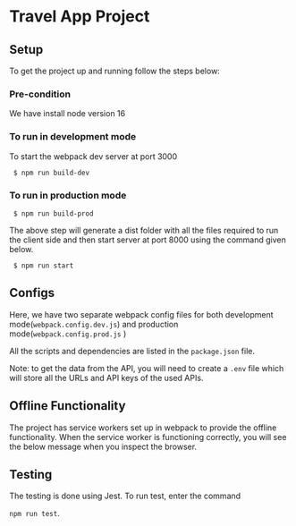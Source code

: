 # Travel App Project

## Setup

To get the project up and running follow the steps below:

### Pre-condition

We have install node version 16

### To run in development mode

To start the webpack dev server at port 3000

` $ npm run build-dev`

### To run in production mode

` $ npm run build-prod`

The above step will generate a dist folder with all the files required to run the client side and then start server at port 8000 using the command given below.

` $ npm run start`

## Configs

Here, we have two separate webpack config files for both development mode(`webpack.config.dev.js`) and production mode(`webpack.config.prod.js` )

All the scripts and dependencies are listed in the `package.json` file.

Note: to get the data from the API, you will need to create a `.env` file which will store all the URLs and API keys of the used APIs.

## Offline Functionality

The project has service workers set up in webpack to provide the offline functionality. When the service worker is functioning correctly, you will see the below message when you inspect the browser.

## Testing

The testing is done using Jest. To run test, enter the command 

`npm run test`. 